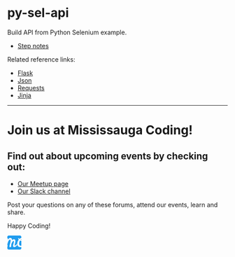 # py-sel-api
Build API from Python Selenium example.

- [Step notes](https://bit.ly/34N83Zt)


Related reference links:

- [Flask](https://flask.palletsprojects.com/en/1.1.x/)
- [Json](https://docs.python.org/3/library/json.html)
- [Requests](https://requests.readthedocs.io/en/master/)
- [Jinja](https://jinja.palletsprojects.com/en/2.11.x/)


-----

Join us at Mississauga Coding! 
=================================

Find out about upcoming events by checking out: 
----------------------------------------------

- [Our Meetup page](http://www.meetup.com/Mississauga-Coding/) 
- [Our Slack channel](https://bit.ly/2uEnt2C)

Post your questions on any of these forums, attend our events, learn and share.

Happy Coding!


![Mississauga Coding](https://github.com/MississaugaCoding/mississaugacoding.github.io/blob/master/favicon-32x32.png "Mississauga Coding")




